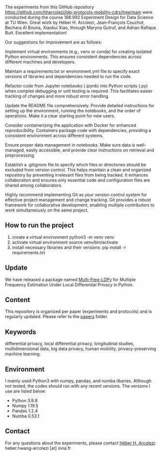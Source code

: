 
The experiments from this GitHub repository https://github.com/hharcolezi/ldp-protocols-mobility-cdrs/tree/main were conducted during the course 188.992 Experiment Design for Data Science at TU Wien. Great work by Héber H. Arcolezi, Jean-François Couchot, Bechara Al Bouna, Xiaokui Xiao, through Maryna Gutruf, and Adnan Rafique Butt. Excellent implementation!

Our suggestions for improvement are as follows:

Implement virtual environments (e.g., venv or conda) for creating isolated Python environments. This ensures consistent dependencies across different machines and developers.

Maintain a requirements.txt or environment.yml file to specify exact versions of libraries and dependencies needed to run the code.

Refactor code from Jupyter notebooks (.ipynb) into Python scripts (.py) when complex debugging or unit testing is required. This facilitates easier tracking of changes and more robust error handling.

Update the README file comprehensively. Provide detailed instructions for setting up the environment, running the notebooks, and the order of operations. Make it a clear starting point for new users.

Consider containerizing the application with Docker for enhanced reproducibility. Containers package code with dependencies, providing a consistent environment across different systems.

Ensure proper data management in notebooks. Make sure data is well-managed, easily accessible, and provide clear instructions on retrieval and preprocessing.

Establish a .gitignore file to specify which files or directories should be excluded from version control. This helps maintain a clean and organized repository by preventing irrelevant files from being tracked. It enhances collaboration and ensures only essential code and configuration files are shared among collaborators.

Highly recommend implementing Git as your version control system for effective project management and change tracking. Git provides a robust framework for collaborative development, enabling multiple contributors to work simultaneously on the same project.


## How to run the project 
1. create a virtual environment python3 -m venv venv
2. activate virtual environment source venv/bin/activate
3. install necessary libraries and their versions: pip install -r requirements.txt

## Update
We have released a package named [Multi-Freq-LDPy](https://github.com/hharcolezi/multi-freq-ldpy) for Multiple Frequency Estimation Under Local Differential Privacy in Python.

## Content
This repository is organized per paper (experiments and protocols) and is regularly updated. Please refer to the [papers](https://github.com/hharcolezi/ldp-protocols-mobility-cdrs/tree/main/papers) folder.

## Keywords
differential privacy, local differential privacy, longitudinal studies, multidimensional data, big data privacy, human mobility, privacy-preserving machine learning.

## Environment
I mainly used Python3 with numpy, pandas, and numba libaries. Although not tested, the codes should run with any recent versions. The versions I use are listed below:

- Python 3.8.8
- Numpy 1.19.5
- Pandas 1.2.4
- Numba 0.53.1

## Contact
For any questions about the experiments, please contact [Héber H. Arcolezi](https://hharcolezi.github.io/): heber.hwang-arcolezi [at] inria.fr
